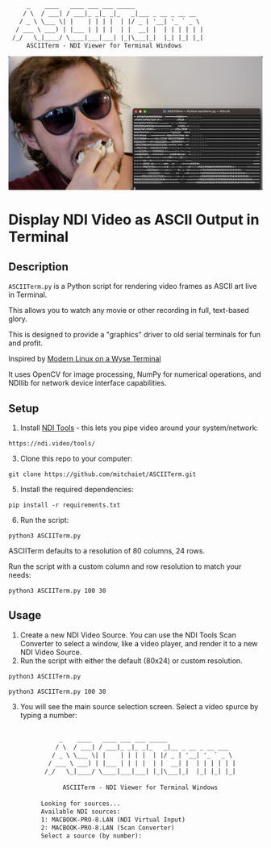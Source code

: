          _    ____   ____ ___ ___ _____                   
        / \  / ___| / ___|_ _|_ _|_   _|___ _ __ _ __ __  
       / _ \ \___ \| |    | | | |  | |/ _ | '__| '_ ` _ \ 
      / ___ \ ___) | |___ | | | |  | |  __| |  | | | | | |
     /_/   \_|____/ \____|___|___| |_|\___|_|  |_| |_| |_|
         ASCIITerm - NDI Viewer for Terminal Windows  

![ASCIITerm Screenshot](/ASCIITermHeader.png)

# Display NDI Video as ASCII Output in Terminal

## Description
`ASCIITerm.py` is a Python script for rendering video frames as ASCII art live in Terminal. 

This allows you to watch any movie or other recording in full, text-based glory.

This is designed to provide a "graphics" driver to old serial terminals for fun and profit. 

Inspired by [Modern Linux on a Wyse Terminal](https://www.youtube.com/watch?v=xQTr9ZOJkC0)

It uses OpenCV for image processing, NumPy for numerical operations, and NDIlib for network device interface capabilities.

## Setup

1. Install [NDI Tools](https://ndi.video/tools/) - this lets you pipe video around your system/network:
```
https://ndi.video/tools/
```

3. Clone this repo to your computer:
```
git clone https://github.com/mitchaiet/ASCIITerm.git
```

5. Install the required dependencies:
```
pip install -r requirements.txt
```
6. Run the script:
```
python3 ASCIITerm.py
```

ASCIITerm defaults to a resolution of 80 columns, 24 rows.

Run the script with a custom column and row resolution to match your needs:
```
python3 ASCIITerm.py 100 30
```

## Usage

1. Create a new NDI Video Source. You can use the NDI Tools Scan Converter to select a window, like a video player, and render it to a new NDI Video Source.
2. Run the script with either the default (80x24) or custom resolution.
```
python3 ASCIITerm.py
```
```
python3 ASCIITerm.py 100 30
```
3. You will see the main source selection screen. Select a video spurce by typing a number:
```
                                                                                             
              _    ____   ____ ___ ___ _____                   
             / \  / ___| / ___|_ _|_ _|_   _|__ _ __ _ __ ___  
            / _ \ \___ \| |    | | | |  | |/ _ | '__| '_ ` _ \ 
           / ___ \ ___) | |___ | | | |  | |  __| |  | | | | | |
          /_/   \_|____/ \____|___|___| |_|\___|_|  |_| |_| |_|
                                                               
               ASCIITerm - NDI Viewer for Terminal Windows                                                                   
             
         Looking for sources...
         Available NDI sources:
         1: MACBOOK-PRO-8.LAN (NDI Virtual Input)
         2: MACBOOK-PRO-8.LAN (Scan Converter)
         Select a source (by number):
   ```


